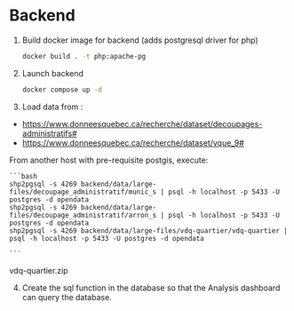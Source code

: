 # Backend

1. Build docker image for backend (adds postgresql driver for php)
    ```bash
    docker build . -t php:apache-pg
    ```
2. Launch backend
    ```bash
    docker compose up -d
    ```
3. Load data from : 
- https://www.donneesquebec.ca/recherche/dataset/decoupages-administratifs# 
- https://www.donneesquebec.ca/recherche/dataset/vque_9#

From another host with pre-requisite postgis, execute:

    ```bash
    shp2pgsql -s 4269 backend/data/large-files/decoupage_administratif/munic_s | psql -h localhost -p 5433 -U postgres -d opendata
    shp2pgsql -s 4269 backend/data/large-files/decoupage_administratif/arron_s | psql -h localhost -p 5433 -U postgres -d opendata
    shp2pgsql -s 4269 backend/data/large-files/vdq-quartier/vdq-quartier | psql -h localhost -p 5433 -U postgres -d opendata

    ```
vdq-quartier.zip

4. Create the sql function in the database so that the Analysis dashboard can query the database.



